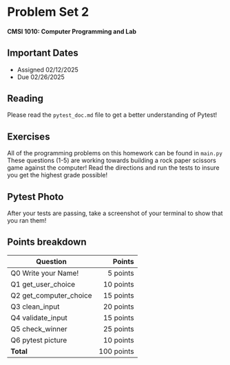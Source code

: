 # Problem Set 2
#### CMSI 1010: Computer Programming and Lab

## Important Dates
- Assigned 02/12/2025
- Due 02/26/2025
## Reading
Please read the ```pytest_doc.md``` file to get a better understanding of Pytest!

## Exercises
All of the programming problems on this homework can be found in ```main.py```
These questions (1-5) are working towards building a rock paper scissors game against the computer!
Read the directions and run the tests to insure you get the highest grade possible!

## Pytest Photo
After your tests are passing, take a screenshot of your terminal to show that you ran them!

 ## Points breakdown
| Question | Points |
| -------- | -----: |
| Q0 Write your Name! | 5 points |
| Q1 get_user_choice | 10 points |
| Q2 get_computer_choice | 15 points |
| Q3 clean_input  | 20 points |
| Q4 validate_input | 15 points |
| Q5 check_winner | 25 points |
| Q6 pytest picture | 10 points |
| **Total** | 100 points |

